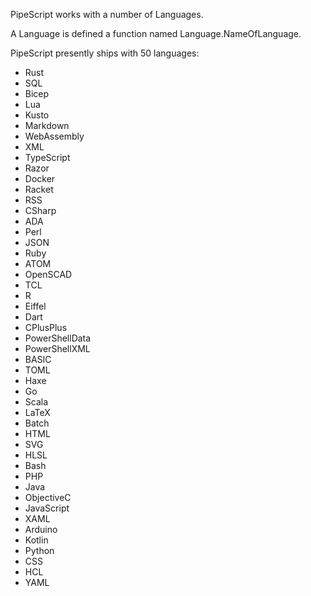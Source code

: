 PipeScript works with a number of Languages.

A Language is defined a function named Language.NameOfLanguage.

PipeScript presently ships with 50 languages:

* Rust
* SQL
* Bicep
* Lua
* Kusto
* Markdown
* WebAssembly
* XML
* TypeScript
* Razor
* Docker
* Racket
* RSS
* CSharp
* ADA
* Perl
* JSON
* Ruby
* ATOM
* OpenSCAD
* TCL
* R
* Eiffel
* Dart
* CPlusPlus
* PowerShellData
* PowerShellXML
* BASIC
* TOML
* Haxe
* Go
* Scala
* LaTeX
* Batch
* HTML
* SVG
* HLSL
* Bash
* PHP
* Java
* ObjectiveC
* JavaScript
* XAML
* Arduino
* Kotlin
* Python
* CSS
* HCL
* YAML

